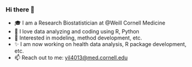 ### Hi there 👋

<!--
**AkiAkiii/AkiAkiii** is a ✨ _special_ ✨ repository because its `README.md` (this file) appears on your GitHub profile.

Here are some ideas to get you started:

- 🔭 I’m currently working on ...
- 🌱 I’m currently learning ...
- 👯 I’m looking to collaborate on ...
- 🤔 I’m looking for help with ...
- 💬 Ask me about ...
- 📫 How to reach me: ...
- 😄 Pronouns: ...
- ⚡ Fun fact: ...
-->

- :mortar_board: I am a Research Biostatistician at @Weill Cornell Medicine
- :penguin: I love data analyzing and coding using R, Python
- 🧐 Interested in modeling, method development, etc.
- :sparkles: I am now working on health data analysis, R package development, etc.
- 📫 Reach out to me: yil4013@med.cornell.edu
